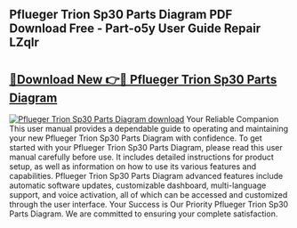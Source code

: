 ## Pflueger Trion Sp30 Parts Diagram PDF Download Free - Part-o5y User Guide Repair LZqlr

# <h2><a href="http://dfhvt2z.blite.top/?on=Pflueger+Trion+Sp30+Parts+Diagram">🔗Download New 👉🔴 Pflueger Trion Sp30 Parts Diagram</a></h2>

[![Pflueger Trion Sp30 Parts Diagram download](https://i.imgur.com/lujVjoI.png)](http://dfhvt2z.blite.top/?on=Pflueger+Trion+Sp30+Parts+Diagram)
Your Reliable Companion This user manual provides a dependable guide to operating and maintaining your new Pflueger Trion Sp30 Parts Diagram with confidence. To get started with your Pflueger Trion Sp30 Parts Diagram, please read this user manual carefully before use. It includes detailed instructions for product setup, as well as information on how to use its various features and capabilities. Pflueger Trion Sp30 Parts Diagram advanced features include automatic software updates, customizable dashboard, multi-language support, and voice activation, all of which can be accessed and customized through the user interface. Your Success is Our Priority Pflueger Trion Sp30 Parts Diagram. We are committed to ensuring your complete satisfaction.
